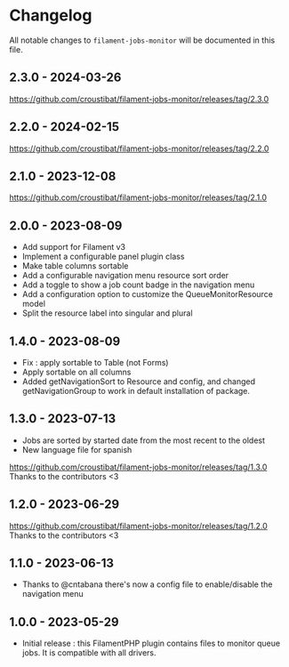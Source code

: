 # Changelog

All notable changes to `filament-jobs-monitor` will be documented in this file.

## 2.3.0 - 2024-03-26

https://github.com/croustibat/filament-jobs-monitor/releases/tag/2.3.0

## 2.2.0 - 2024-02-15

https://github.com/croustibat/filament-jobs-monitor/releases/tag/2.2.0

## 2.1.0 - 2023-12-08

https://github.com/croustibat/filament-jobs-monitor/releases/tag/2.1.0

## 2.0.0 - 2023-08-09

- Add support for Filament v3
- Implement a configurable panel plugin class
- Make table columns sortable
- Add a configurable navigation menu resource sort order
- Add a toggle to show a job count badge in the navigation menu
- Add a configuration option to customize the QueueMonitorResource model
- Split the resource label into singular and plural

## 1.4.0 - 2023-08-09

- Fix : apply sortable to Table (not Forms)
- Apply sortable on all columns
- Added getNavigationSort to Resource and config, and changed getNavigationGroup to work in default installation of package.

## 1.3.0 - 2023-07-13

- Jobs are sorted by started date from the most recent to the oldest
- New language file for spanish

https://github.com/croustibat/filament-jobs-monitor/releases/tag/1.3.0
Thanks to the contributors <3

## 1.2.0 - 2023-06-29

https://github.com/croustibat/filament-jobs-monitor/releases/tag/1.2.0
Thanks to the contributors <3
## 1.1.0 - 2023-06-13

- Thanks to @cntabana there's now a config file to enable/disable the navigation menu
## 1.0.0 - 2023-05-29

- Initial release : this FilamentPHP plugin contains files to monitor queue jobs. It is compatible with all drivers.

